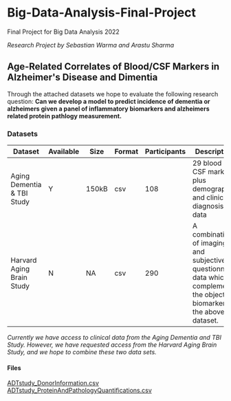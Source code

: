 
# Big-Data-Analysis-Final-Project
Final Project for Big Data Analysis 2022

*Research Project by Sebastian Warma and Arastu Sharma*
## Age-Related Correlates of Blood/CSF Markers in Alzheimer's Disease and Dimentia
Through the attached datasets we hope to evaluate the following research question: 
**Can we develop a model to predict incidence of dementia or alzheimers given a panel of inflammatory biomarkers and alzheimers related protein pathlogy measurement.**

### Datasets
| Dataset | Available | Size | Format | Participants | Description |
| - | -- | ------------ | ----- | ------ | -------------- |
| Aging Dementia & TBI Study | Y | 150kB | csv | 108 | 29 blood and CSF markers plus demographic and clinical diagnosis data |
| Harvard Aging Brain Study | N | NA | csv | 290 | A combination of imaging and subjective questionnaire data which complements the objective biomarkers in the above dataset.|


*Currently we have access to clinical data from the Aging Dementia and TBI Study. However, we have requested access from the Harvard Aging Brain Study, and we hope to combine these two data sets.*


#### Files
[ADTstudy_DonorInformation.csv](https://github.com/Sebastian-Warma/Big-Data-Analysis-Final-Project/files/8481882/DonorInformation.csv)
[ADTstudy_ProteinAndPathologyQuantifications.csv](https://github.com/Sebastian-Warma/Big-Data-Analysis-Final-Project/files/8481884/ProteinAndPathologyQuantifications.csv)
